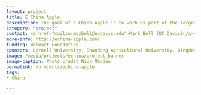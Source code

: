 ```yaml
---
layout: project
title: E China Apple
description: The goal of e-China Apple is to work as part of the larger Cornell-managed "China Apple" project to help increase incomes of poor farmers in China (especially women farmers) while producing safer apples for the millions of consumers in China and around the world.
category: "project"
contact: <a href="mailto:mozbell@ucdavis.edu">Mark Bell (UC Davis)</a><br/><a href="mailto:#">Ralph Dean Christy</a>
more-info: http://echina-apple.com/
funding: Walmart Foundation
sponsors: Cornell University, Shandong Agricultural University, Qingdao Agricultural University, and Shandong Extension Division of Fruits and Teas, Northwest Agriculture & Forestry University and Shaanxi Fruit Bureau
image: /media/projects/echina/project_banner
image-caption: Photo credit Nick Madden
permalink: /projects/echina-apple
tags:
- China

---
```

